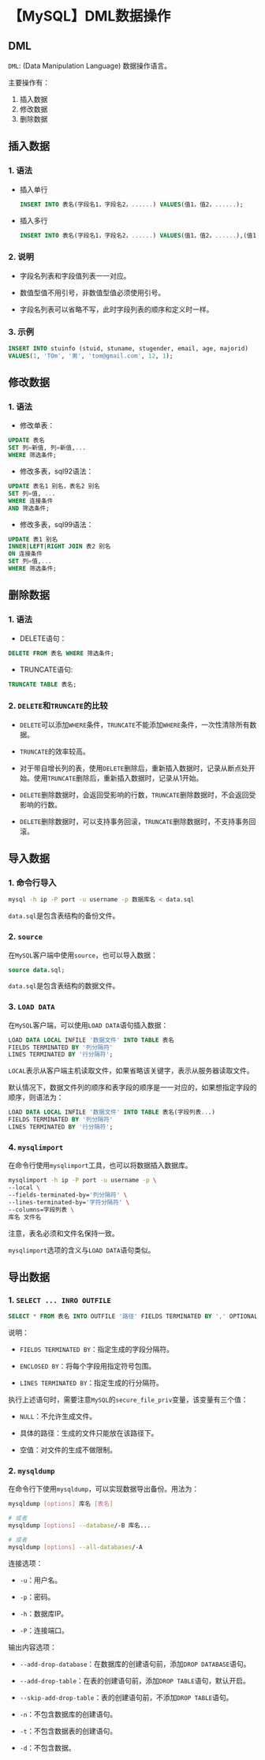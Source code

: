# 【MySQL】DML数据操作


## DML

`DML`: (Data Manipulation Language) 数据操作语言。

主要操作有：

1. 插入数据
2. 修改数据
3. 删除数据   


## 插入数据

### 1. 语法

- 插入单行

  ```sql
  INSERT INTO 表名(字段名1，字段名2，......) VALUES(值1，值2，......);
  ```

- 插入多行

  ```sql
  INSERT INTO 表名(字段名1，字段名2，......) VALUES(值1，值2，......),(值1，值2，......)...;
  ```

### 2. 说明

- 字段名列表和字段值列表一一对应。

- 数值型值不用引号，非数值型值必须使用引号。

- 字段名列表可以省略不写，此时字段列表的顺序和定义时一样。

### 3. 示例

```sql
INSERT INTO stuinfo (stuid, stuname, stugender, email, age, majorid)
VALUES(1, 'TOm', '男', 'tom@gmail.com', 12, 1);
```


## 修改数据

### 1. 语法

- 修改单表：

```sql
UPDATE 表名
SET 列=新值, 列=新值,...
WHERE 筛选条件;
```

- 修改多表，sql92语法：

```sql
UPDATE 表名1 别名，表名2 别名
SET 列=值, ...
WHERE 连接条件
AND 筛选条件;
```

- 修改多表，sql99语法：

```sql
UPDATE 表1 别名
INNER|LEFT|RIGHT JOIN 表2 别名
ON 连接条件
SET 列=值,...
WHERE 筛选条件;
```


## 删除数据

### 1. 语法

- DELETE语句：

```sql
DELETE FROM 表名 WHERE 筛选条件;
```

- TRUNCATE语句:

```sql
TRUNCATE TABLE 表名;
```

### 2. `DELETE`和`TRUNCATE`的比较

- `DELETE`可以添加`WHERE`条件，`TRUNCATE`不能添加`WHERE`条件，一次性清除所有数据。

- `TRUNCATE`的效率较高。

- 对于带自增长列的表，使用`DELETE`删除后，重新插入数据时，记录从断点处开始。使用`TRUNCATE`删除后，重新插入数据时，记录从1开始。

- `DELETE`删除数据时，会返回受影响的行数，`TRUNCATE`删除数据时，不会返回受影响的行数。

- `DELETE`删除数据时，可以支持事务回滚，`TRUNCATE`删除数据时，不支持事务回滚。


## 导入数据

### 1. 命令行导入

```bash
mysql -h ip -P port -u username -p 数据库名 < data.sql
```

`data.sql`是包含表结构的备份文件。

### 2. `source`

在`MySQL`客户端中使用`source`，也可以导入数据：

```sql
source data.sql;
```

`data.sql`是包含表结构的数据文件。

### 3. `LOAD DATA`

在`MySQL`客户端，可以使用`LOAD DATA`语句插入数据：

```sql
LOAD DATA LOCAL INFILE '数据文件' INTO TABLE 表名
FIELDS TERMINATED BY '列分隔符'
LINES TERMINATED BY '行分隔符';
```

`LOCAL`表示从客户端主机读取文件，如果省略该关键字，表示从服务器读取文件。

默认情况下，数据文件列的顺序和表字段的顺序是一一对应的，如果想指定字段的顺序，则语法为：

```sql
LOAD DATA LOCAL INFILE '数据文件' INTO TABLE 表名(字段列表...)
FIELDS TERMINATED BY '列分隔符'
LINES TERMINATED BY '行分隔符';
```

### 4. `mysqlimport`

在命令行使用`mysqlimport`工具，也可以将数据插入数据库。

```bash
mysqlimport -h ip -P port -u username -p \
--local \
--fields-terminated-by='列分隔符' \
--lines-terminated-by='字符分隔符' \
--columns=字段列表 \
库名 文件名
```

注意，表名必须和文件名保持一致。

`mysqlimport`选项的含义与`LOAD DATA`语句类似。


## 导出数据

### 1. `SELECT ... INRO OUTFILE`

```sql
SELECT * FROM 表名 INTO OUTFILE '路径' FIELDS TERMINATED BY ',' OPTIONALLY ENCLOSED BY '"' LINES TERMINATED BY '\n'; 
```

说明：

- `FIELDS TERMINATED BY`：指定生成的字段分隔符。

- `ENCLOSED BY`：将每个字段用指定符号包围。

- `LINES TERMINATED BY`：指定生成的行分隔符。

执行上述语句时，需要注意`MySQL`的`secure_file_priv`变量，该变量有三个值：

- `NULL`：不允许生成文件。

- 具体的路径：生成的文件只能放在该路径下。

- 空值：对文件的生成不做限制。

### 2. `mysqldump`

在命令行下使用`mysqldump`，可以实现数据导出备份。用法为：

```bash
mysqldump [options] 库名 [表名]

# 或者
mysqldump [options] --database/-B 库名...

# 或者
mysqldump [options] --all-databases/-A
```

连接选项：

- `-u`：用户名。

- `-p`：密码。

- `-h`：数据库IP。

- `-P`：连接端口。

输出内容选项：

- `--add-drop-database`：在数据库的创建语句前，添加`DROP DATABASE`语句。

- `--add-drop-table`：在表的创建语句前，添加`DROP TABLE`语句，默认开启。

- `--skip-add-drop-table`：表的创建语句前，不添加`DROP TABLE`语句。

- `-n`：不包含数据库的创建语句。

- `-t`：不包含数据表的创建语句。

- `-d`：不包含数据。


